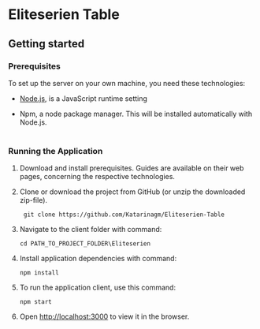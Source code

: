 # Eliteserien Table

Getting started
------  

### Prerequisites
To set up the server on your own machine, you need these technologies:  

 - [Node.js](https://nodejs.org/en/), is a JavaScript runtime setting  
 
 - Npm, a node package manager. This will be installed automatically with Node.js.<br></br>

### Running the Application
1. Download and install prerequisites. Guides are available on their web pages, concerning the respective technologies.

2. Clone or download the project from GitHub (or unzip the downloaded zip-file).
   ```shell
	git clone https://github.com/Katarinagm/Eliteserien-Table
   ```

3. Navigate to the client folder with command:  

	```
	cd PATH_TO_PROJECT_FOLDER\Eliteserien
	```
4. Install application dependencies with command:  

	```
	npm install
	```
5. To run the application client, use this command:  

	```
	npm start
	```
  
6. Open [http://localhost:3000](http://localhost:3000) to view it in the browser.

